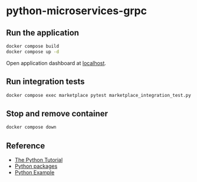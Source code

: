 # python-microservices-grpc

## Run the application

```sh
docker compose build
docker compose up -d
```

Open application dashboard at [localhost](http://127.0.0.1:5000).

## Run integration tests

```sh
docker compose exec marketplace pytest marketplace_integration_test.py
```

## Stop and remove container

```sh
docker compose down
```

## Reference

- [The Python Tutorial](https://docs.python.org/3/tutorial/index.html)
- [Python packages](https://pypi.org)
- [Python Example](https://realpython.com/python-microservices-grpc)
